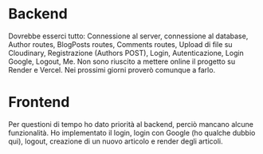 # Backend
Dovrebbe esserci tutto: Connessione al server, connessione al database, Author routes, BlogPosts routes, Comments routes, Upload di file su Cloudinary, Registrazione (Authors POST), Login, Autenticazione, Login Google, Logout, Me.
Non sono riuscito a mettere online il progetto su Render e Vercel. Nei prossimi giorni proverò comunque a farlo.

# Frontend
Per questioni di tempo ho dato priorità al backend, perciò mancano alcune funzionalità. 
Ho implementato il login, login con Google (ho qualche dubbio qui), logout, creazione di un nuovo articolo e render degli articoli.
